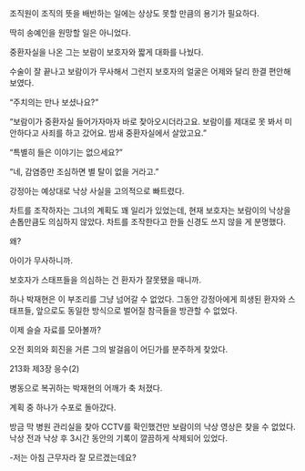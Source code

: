조직원이 조직의 뜻을 배반하는 일에는 상상도 못할 만큼의 용기가 필요하다.

딱히 송예인을 원망할 일은 아니었다.

중환자실을 나온 그는 보람이 보호자와 짧게 대화를 나눴다.

수술이 잘 끝나고 보람이가 무사해서 그런지 보호자의 얼굴은 어제와 달리 한결 편안해 보였다.

“주치의는 만나 보셨나요?”

“보람이가 중환자실 들어가자마자 바로 찾아오시더라고요. 보람이를 제대로 못 봐서 미안하다고 사죄를 하고 갔어요. 밤새 중환자실에서 살았고요.”

“특별히 들은 이야기는 없으세요?”

“네, 감염증만 조심하면 별 탈이 없을 거라고.”

강정아는 예상대로 낙상 사실을 고의적으로 빠트렸다.

차트를 조작하자는 그녀의 계획도 꽤 일리가 있었는데, 현재 보호자는 보람이의 낙상을 손톱만큼도 의심하지 않았다. 차트를 조작한다고 한들 신경도 쓰지 않을 게 분명했다.

왜?

아이가 무사하니까.

보호자가 스태프들을 의심하는 건 환자가 잘못됐을 때니까.

하나 박재현은 이 부조리를 그냥 넘어갈 수 없었다. 그동안 강정아에게 희생된 환자와 스태프들, 앞으로도 동일한 방식으로 벌어질 참극들을 방관할 수 없었다.

이제 슬슬 자료를 모아볼까?

오전 회의와 회진을 거른 그의 발걸음이 어딘가를 분주하게 찾았다.

213화 제3장 응수(2)

병동으로 복귀하는 박재현의 어깨가 축 처졌다.

계획 중 하나가 수포로 돌아갔다.

방금 막 병원 관리실을 찾아 CCTV를 확인했건만 보람이의 낙상 영상은 찾을 수 없었다. 낙상 전과 낙상 후 3시간 동안의 기록이 깔끔하게 삭제되어 있었다.

-저는 아침 근무자라 잘 모르겠는데요?